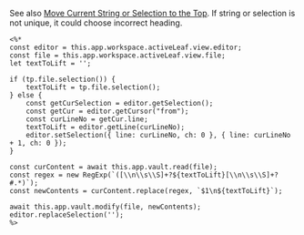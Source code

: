 See also [Move Current String or Selection to the Top](https://github.com/siebentod/obsidian-snippets/blob/main/(Templater)%20Move%20all%20completed%20tasks%20in%20file%20A%20to%20file%20B.md).
If string or selection is not unique, it could choose incorrect heading.

```
<%*
const editor = this.app.workspace.activeLeaf.view.editor;
const file = this.app.workspace.activeLeaf.view.file;
let textToLift = '';

if (tp.file.selection()) {
    textToLift = tp.file.selection();
} else {
    const getCurSelection = editor.getSelection();
    const getCur = editor.getCursor("from");
    const curLineNo = getCur.line;
    textToLift = editor.getLine(curLineNo);
    editor.setSelection({ line: curLineNo, ch: 0 }, { line: curLineNo + 1, ch: 0 });
}

const curContent = await this.app.vault.read(file);
const regex = new RegExp(`([\\n\\s\\S]+?${textToLift}[\\n\\s\\S]+?#.*)`);
const newContents = curContent.replace(regex, `$1\n${textToLift}`);

await this.app.vault.modify(file, newContents);
editor.replaceSelection('');
%>
```

